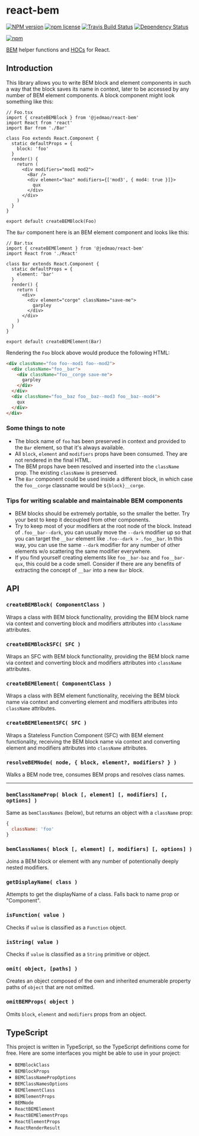 # react-bem

[![NPM version](http://img.shields.io/npm/v/@jedmao/react-bem.svg?style=flat)](https://www.npmjs.com/package/@jedmao/react-bem)
[![npm license](http://img.shields.io/npm/l/@jedmao/react-bem.svg?style=flat-square)](https://www.npmjs.com/package/@jedmao/react-bem)
[![Travis Build Status](https://img.shields.io/travis/jedmao/react-bem.svg)](https://travis-ci.org/jedmao/react-bem)
[![Dependency Status](https://gemnasium.com/badges/github.com/jedmao/react-bem.svg)](https://gemnasium.com/github.com/jedmao/react-bem)

[![npm](https://nodei.co/npm/@jedmao/react-bem.svg?downloads=true)](https://nodei.co/npm/@jedmao/react-bem/)

[BEM](https://csswizardry.com/2013/01/mindbemding-getting-your-head-round-bem-syntax/) helper functions and [HOCs](https://reactjs.org/docs/higher-order-components.html) for React.

## Introduction

This library allows you to write BEM block and element components in such a way that the block saves its name in context, later to be accessed by any number of BEM element components. A block component might look something like this:

```tsx
// Foo.tsx
import { createBEMBlock } from '@jedmao/react-bem'
import React from 'react'
import Bar from './Bar'

class Foo extends React.Component {
  static defaultProps = {
    block: 'foo'
  }
  render() {
    return (
      <div modifiers="mod1 mod2">
        <Bar />
        <div element="baz" modifiers={['mod3', { mod4: true }]}>
          qux
        </div>
      </div>
    )
  }
}

export default createBEMBlock(Foo)
```

The `Bar` component here is an BEM element component and looks like this:

```tsx
// Bar.tsx
import { createBEMElement } from '@jedmao/react-bem'
import React from './React'

class Bar extends React.Component {
  static defaultProps = {
    element: 'bar'
  }
  render() {
    return (
      <div>
        <div element="corge" className="save-me">
          garpley
        </div>
      </div>
    )
  }
}

export default createBEMElement(Bar)
```

Rendering the `Foo` block above would produce the following HTML:

```html
<div className="foo foo--mod1 foo--mod2">
  <div className="foo__bar">
    <div className="foo__corge save-me">
      garpley
    </div>
  </div>
  <div className="foo__baz foo__baz--mod3 foo__baz--mod4">
    qux
  </div>
</div>
```

### Some things to note
- The block name of `foo` has been preserved in context and provided to the `Bar` element, so that it's always available.
- All `block`, `element` and `modifiers` props have been consumed. They are not rendered in the final HTML.
- The BEM props have been resolved and inserted into the `className` prop. The existing `className` is preserved.
- The `Bar` component could be used inside a different block, in which case the `foo__corge` classname would be `${block}__corge`.

### Tips for writing scalable and maintainable BEM components
- BEM blocks should be extremely portable, so the smaller the better. Try your best to keep it decoupled from other components.
- Try to keep most of your modifiers at the root node of the block. Instead of `.foo__bar--dark`, you can usually move the `--dark` modifier up so that you can target the `__bar` element like `.foo--dark > .foo__bar`. In this way, you can use the same `--dark` modifier for any number of other elements w/o scattering the same modifier everywhere.
- If you find yourself creating elements like `foo__bar-baz` and `foo__bar-qux`, this could be a code smell. Consider if there are any benefits of extracting the concept of `__bar` into a new `Bar` block.

## API

### `createBEMBlock( ComponentClass )`

Wraps a class with BEM block functionality, providing the BEM block name via context and converting block and modifiers attributes into `className` attributes.

### `createBEMBlockSFC( SFC )`

Wraps an SFC with BEM block functionality, providing the BEM block name via context and converting block and modifiers attributes into `className` attributes.

### `createBEMElement( ComponentClass )`

Wraps a class with BEM element functionality, receiving the BEM block name via context and converting element and modifiers attributes into `className` attributes.

### `createBEMElementSFC( SFC )`

Wraps a Stateless Function Component (SFC) with BEM element functionality, receiving the BEM block name via context and converting element and modifiers attributes into `className` attributes.

### `resolveBEMNode( node, { block, element?, modifiers? } )`

Walks a BEM node tree, consumes BEM props and resolves class names.

---

### `bemClassNameProp( block [, element] [, modifiers] [, options] )`

Same as `bemClassNames` (below), but returns an object with a `className` prop:

```js
{
  className: 'foo'
}
```

### `bemClassNames( block [, element] [, modifiers] [, options] )`

Joins a BEM block or element with any number of potentionally deeply nested modifiers.

### `getDisplayName( class )`

Attempts to get the displayName of a class. Falls back to name prop or "Component".

### `isFunction( value )`

Checks if `value` is classified as a `Function` object.

### `isString( value )`

Checks if `value` is classified as a `String` primitive or object.

### `omit( object, [paths] )`

Creates an object composed of the own and inherited enumerable property paths of `object` that are not omitted.

### `omitBEMProps( object )`

Omits `block`, `element` and `modifiers` props from an object.

## TypeScript

This project is written in TypeScript, so the TypeScript definitions come for free. Here are some interfaces you might be able to use in your project:

- `BEMBlockClass`
- `BEMBlockProps`
- `BEMClassNamePropOptions`
- `BEMClassNamesOptions`
- `BEMElementClass`
- `BEMElementProps`
- `BEMNode`
- `ReactBEMElement`
- `ReactBEMElementProps`
- `ReactElementProps`
- `ReactRenderResult`
